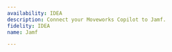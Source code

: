 ```yaml
---
availability: IDEA
description: Connect your Moveworks Copilot to Jamf.
fidelity: IDEA
name: Jamf

---
```

